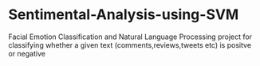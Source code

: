 # Sentimental-Analysis-using-SVM
Facial Emotion Classification and Natural Language Processing project for classifying whether a given text (comments,reviews,tweets etc) is positve or negative
